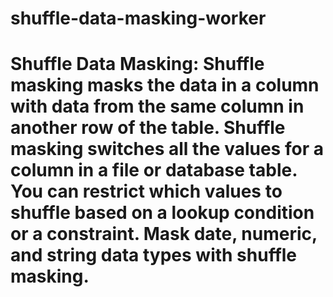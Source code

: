 # shuffle-data-masking-worker
# Shuffle Data Masking: Shuffle masking masks the data in a column with data from the same column in another row of the table. Shuffle masking switches all the values for a column in a file or database table. You can restrict which values to shuffle based on a lookup condition or a constraint. Mask date, numeric, and string data types with shuffle masking.
